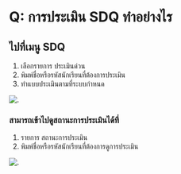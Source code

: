 # Q: การประเมิน SDQ ทำอย่างไร

## ไปที่เมนู SDQ

1.  เลือกรายการ ประเมินด่วน
2.  พิมพ์ชื่อหรือรหัสนักเรียนที่ต้องการประเมิน
3.  ทำแบบประเมินตามที่ระบบกำหนด

![.](/img/manual/faq/20_1.jpg)

### สามารถเข้าไปดูสถานะการประเมินได้ที่

1.  รายการ สถานะการประเมิน
2.  พิมพ์ชื่อหรือรหัสนักเรียนที่ต้องการดูการประเมิน

![.](/img/manual/faq/20.jpg)
